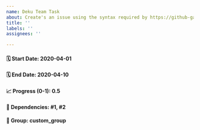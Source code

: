 ```yaml
---
name: Deku Team Task
about: Create's an issue using the syntax required by https://github-gantt-chart.herokuapp.com/
title: ''
labels: ''
assignees: ''

---
```


#### 🗓 Start Date: 2020-04-01
#### 🗓 End Date: 2020-04-10
#### 📈 Progress (0-1): 0.5
#### 📝 Dependencies: #1, #2
#### 🧮 Group: custom_group
